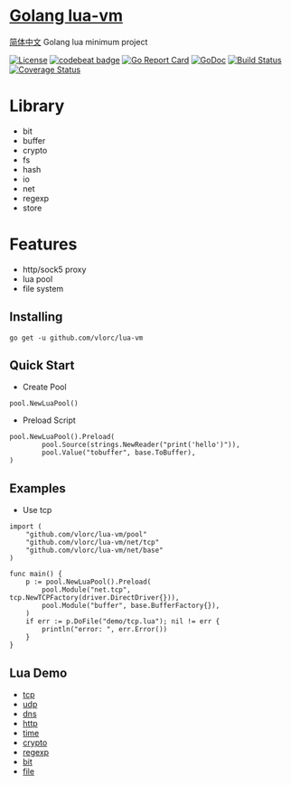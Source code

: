 # [Golang lua-vm](https://github.com/vlorc/lua-vm)
[简体中文](https://github.com/vlorc/lua-vm/blob/master/README_CN.md)
Golang lua minimum project

[![License](https://img.shields.io/:license-apache-blue.svg)](https://opensource.org/licenses/Apache-2.0)
[![codebeat badge](https://codebeat.co/badges/c41b426c-4121-4dc8-99c2-f1b60574be64)](https://codebeat.co/projects/github-com-vlorc-lua-vm-master)
[![Go Report Card](https://goreportcard.com/badge/github.com/vlorc/gioc)](https://goreportcard.com/report/github.com/vlorc/lua-vm)
[![GoDoc](https://godoc.org/github.com/vlorc/lua-vm?status.svg)](https://godoc.org/github.com/vlorc/lua-vm)
[![Build Status](https://travis-ci.org/vlorc/lua-vm.svg?branch=master)](https://travis-ci.org/vlorc/lua-vm?branch=master)
[![Coverage Status](https://coveralls.io/repos/github/vlorc/lua-vm/badge.svg?branch=master)](https://coveralls.io/github/vlorc/lua-vm?branch=master)

# Library
+ bit
+ buffer
+ crypto
+ fs
+ hash
+ io
+ net
+ regexp
+ store

# Features
+ http/sock5 proxy
+ lua pool
+ file system

## Installing
	go get -u github.com/vlorc/lua-vm

## Quick Start

* Create Pool
```golang
pool.NewLuaPool()
```

* Preload Script
```golang
pool.NewLuaPool().Preload(
		pool.Source(strings.NewReader("print('hello')")),
		pool.Value("tobuffer", base.ToBuffer),
)
```

## Examples

* Use tcp

```golang
import (
    "github.com/vlorc/lua-vm/pool"
    "github.com/vlorc/lua-vm/net/tcp"
    "github.com/vlorc/lua-vm/net/base"
)

func main() {
	p := pool.NewLuaPool().Preload(
		pool.Module("net.tcp", tcp.NewTCPFactory(driver.DirectDriver{})),
		pool.Module("buffer", base.BufferFactory{}),
	)
	if err := p.DoFile("demo/tcp.lua"); nil != err {
		println("error: ", err.Error())
	}
}
```


## Lua Demo
+ [tcp](https://github.com/vlorc/lua-vm/blob/master/demo/tcp.lua)
+ [udp](https://github.com/vlorc/lua-vm/blob/master/demo/udp.lua)
+ [dns](https://github.com/vlorc/lua-vm/blob/master/demo/dns.lua)
+ [http](https://github.com/vlorc/lua-vm/blob/master/demo/http.lua)
+ [time](https://github.com/vlorc/lua-vm/blob/master/demo/time.lua)
+ [crypto](https://github.com/vlorc/lua-vm/blob/master/demo/crypto.lua)
+ [regexp](https://github.com/vlorc/lua-vm/blob/master/demo/regexp.lua)
+ [bit](https://github.com/vlorc/lua-vm/blob/master/demo/bit.lua)
+ [file](https://github.com/vlorc/lua-vm/blob/master/demo/file.lua)